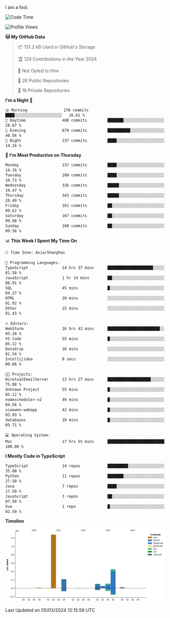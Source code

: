 I am a fool.

<!--START_SECTION:waka-->
![Code Time](http://img.shields.io/badge/Code%20Time-1%2C238%20hrs%2059%20mins-blue)

![Profile Views](http://img.shields.io/badge/Profile%20Views-1-blue)

**🐱 My GitHub Data** 

> 📦 131.2 kB Used in GitHub's Storage 
 > 
> 🏆 129 Contributions in the Year 2024
 > 
> 🚫 Not Opted to Hire
 > 
> 📜 26 Public Repositories 
 > 
> 🔑 19 Private Repositories 
 > 
**I'm a Night 🦉** 

```text
🌞 Morning                278 commits         ████░░░░░░░░░░░░░░░░░░░░░   16.61 % 
🌆 Daytime                480 commits         ███████░░░░░░░░░░░░░░░░░░   28.67 % 
🌃 Evening                679 commits         ██████████░░░░░░░░░░░░░░░   40.56 % 
🌙 Night                  237 commits         ████░░░░░░░░░░░░░░░░░░░░░   14.16 % 
```
📅 **I'm Most Productive on Thursday** 

```text
Monday                   237 commits         ████░░░░░░░░░░░░░░░░░░░░░   14.16 % 
Tuesday                  280 commits         ████░░░░░░░░░░░░░░░░░░░░░   16.73 % 
Wednesday                326 commits         █████░░░░░░░░░░░░░░░░░░░░   19.47 % 
Thursday                 343 commits         █████░░░░░░░░░░░░░░░░░░░░   20.49 % 
Friday                   161 commits         ██░░░░░░░░░░░░░░░░░░░░░░░   09.62 % 
Saturday                 167 commits         ██░░░░░░░░░░░░░░░░░░░░░░░   09.98 % 
Sunday                   160 commits         ██░░░░░░░░░░░░░░░░░░░░░░░   09.56 % 
```


📊 **This Week I Spent My Time On** 

```text
🕑︎ Time Zone: Asia/Shanghai

💬 Programming Languages: 
TypeScript               14 hrs 37 mins      ████████████████████░░░░░   81.58 % 
JavaScript               1 hr 14 mins        ██░░░░░░░░░░░░░░░░░░░░░░░   06.91 % 
SQL                      45 mins             █░░░░░░░░░░░░░░░░░░░░░░░░   04.27 % 
HTML                     20 mins             ░░░░░░░░░░░░░░░░░░░░░░░░░   01.92 % 
Other                    15 mins             ░░░░░░░░░░░░░░░░░░░░░░░░░   01.43 % 

🔥 Editors: 
WebStorm                 16 hrs 42 mins      ███████████████████████░░   93.28 % 
VS Code                  55 mins             █░░░░░░░░░░░░░░░░░░░░░░░░   05.12 % 
DataGrip                 16 mins             ░░░░░░░░░░░░░░░░░░░░░░░░░   01.54 % 
Intellijidea             0 secs              ░░░░░░░░░░░░░░░░░░░░░░░░░   00.06 % 

🐱‍💻 Projects: 
HiretualEmailServer      13 hrs 27 mins      ███████████████████░░░░░░   75.08 % 
Unknown Project          55 mins             █░░░░░░░░░░░░░░░░░░░░░░░░   05.12 % 
nodescheduler-v2         49 mins             █░░░░░░░░░░░░░░░░░░░░░░░░   04.56 % 
xiaowen-webapp           42 mins             █░░░░░░░░░░░░░░░░░░░░░░░░   03.93 % 
databases                39 mins             █░░░░░░░░░░░░░░░░░░░░░░░░   03.71 % 

💻 Operating System: 
Mac                      17 hrs 55 mins      █████████████████████████   100.00 % 
```

**I Mostly Code in TypeScript** 

```text
TypeScript               14 repos            █████████░░░░░░░░░░░░░░░░   35.00 % 
Python                   11 repos            ███████░░░░░░░░░░░░░░░░░░   27.50 % 
Java                     7 repos             ████░░░░░░░░░░░░░░░░░░░░░   17.50 % 
JavaScript               3 repos             ██░░░░░░░░░░░░░░░░░░░░░░░   07.50 % 
Vue                      1 repo              █░░░░░░░░░░░░░░░░░░░░░░░░   02.50 % 
```



**Timeline**

![Lines of Code chart](https://raw.githubusercontent.com/VeejaLiu/VeejaLiu/master/assets/bar_graph.png)


 Last Updated on 05/03/2024 12:15:58 UTC
<!--END_SECTION:waka-->
